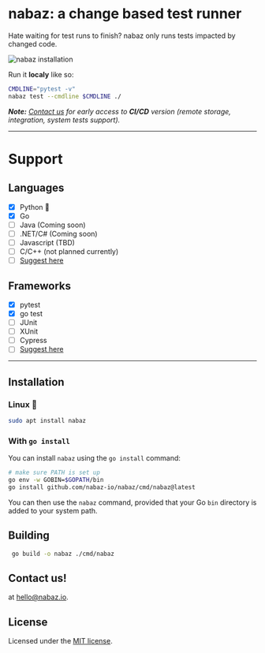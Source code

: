 # nabaz: a change based test runner
Hate waiting for test runs to finish? nabaz only runs tests impacted by changed code.
 

![nabaz installation](https://raw.githubusercontent.com/nabaz-io/nabaz/main/docs/goinstall.gif)

Run it **localy** like so:

```bash
CMDLINE="pytest -v"
nabaz test --cmdline $CMDLINE ./
```
_**Note:** [Contact us](#contact-us) for early access to **CI/CD** version (remote storage, integration, system tests support)._

---
# Support
## Languages
- [x] Python 🐍
- [x] Go 
- [ ] Java (Coming soon)
- [ ] .NET/C# (Coming soon)
- [ ] Javascript (TBD)
- [ ] C/C++ (not planned currently)
- [ ] [Suggest here](#contact-us)
## Frameworks
- [x] pytest
- [x] go test
- [ ] JUnit
- [ ] XUnit
- [ ] Cypress
- [ ] [Suggest here](#contact-us)

---
## Installation

 ### **Linux** 🐧
```bash
sudo apt install nabaz
```

### **With `go install`**

You can install `nabaz` using the `go install` command:

```bash
# make sure PATH is set up
go env -w GOBIN=$GOPATH/bin
go install github.com/nabaz-io/nabaz/cmd/nabaz@latest
```

You can then use the `nabaz` command, provided that your Go `bin` directory is added to your system path.


## Building

```bash
 go build -o nabaz ./cmd/nabaz
 ```

## Contact us!
at hello@nabaz.io.
## License

Licensed under the [MIT license](LICENSE.md).
